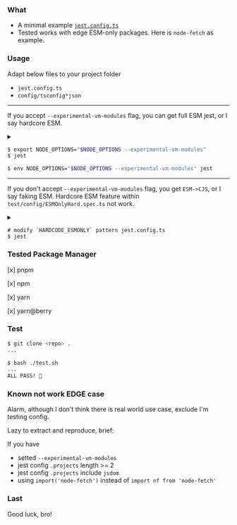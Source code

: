 ### What
- A minimal example [`jest.config.ts`](./jest.config.ts) 
- Tested works with edge ESM-only packages. Here is `node-fetch` as example.

### Usage
Adapt below files to your project folder
- `jest.config.ts`
- `config/tsconfig*json`

---

If you accept `--experimental-vm-modules` flag, you can get full ESM jest, or I say hardcore ESM.


<details>
  <summary></summary>
  <p>
 
- external ESM-only packages -> jest `vm` modules

Pro: No hardcode.

Con: Both Node.js and jest official document still state that as experimental. 
  </p>
</details>

```sh
$ export NODE_OPTIONS="$NODE_OPTIONS --experimental-vm-modules"
$ jest
```

```sh
$ env NODE_OPTIONS="$NODE_OPTIONS --experimental-vm-modules" jest
```

---
If you don't accept `--experimental-vm-modules` flag, you get `ESM->CJS`, or I say faking ESM. Hardcore ESM feature within `test/config/ESMOnlyHard.spec.ts` not work.


<details>
  <summary></summary>
  <p>
 
- external ESM-only packages -> transformer(ts-jest) -> CJS -> jest `vm`

Pro: Stable

Con: 
- You need to know all ESM-only package name under recursive dependency tree.
- Hard core ESM feature will fatal, or silent fail
  </p>
</details>

```
# modify `HARDCODE_ESMONLY` pattern jest.config.ts
$ jest
```



### Tested Package Manager
[x] pnpm

[x] npm

[x] yarn

[x] yarn@berry

### Test
```sh
$ git clone <repo> .
...

$ bash ./test.sh
...
ALL PASS! 🎉 
```

### Known not work EDGE case 

Alarm, although I don't think there is real world use case,  exclude I'm testing config.

Lazy to extract and reproduce, brief:

If you have
- setted `--experimental-vm-modules`
- jest config `.projects` length >= 2
- jest config `.projects` include `jsdom`
- using `import('node-fetch')` instead of `import nf from 'node-fetch'`


### Last
Good luck, bro!

